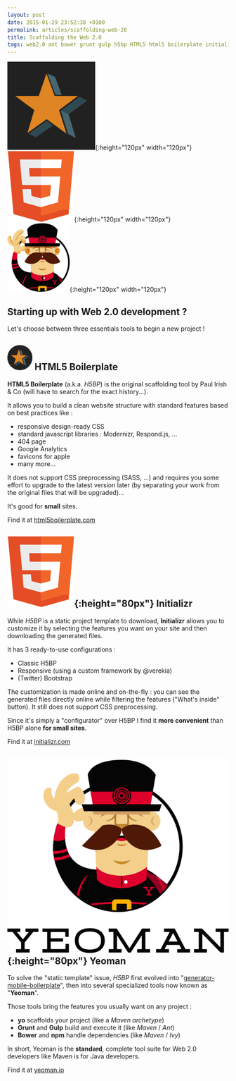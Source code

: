 ```yaml
---
layout: post
date: 2015-01-29 23:52:38 +0100
permalink: articles/scaffolding-web-20
title: Scaffolding the Web 2.0
tags: web2.0 ant bower grunt gulp h5bp HTML5 html5 boilerplate initializr java maven npm sass scaffolding yeoman yo
---
```

![h5bp](/assets/blog/h5bp.png){:height="120px" width="120px"} ![initializr](/assets/blog/html5-logo-165.png){:height="120px" width="120px"} ![yeoman](/assets/blog/yeoman.png){:height="120px" width="120px"}

## Starting up with Web 2.0 development ?

Let's choose between three essentials tools to begin a new project !


## ![H5BP logo (star)](/assets/blog/h5bp-logo.png) HTML5 Boilerplate

**HTML5 Boilerplate** (a.k.a. _H5BP_) is the original scaffolding tool by Paul Irish & Co (will have to search for the exact history...).

It allows you to build a clean website structure with standard features based on best practices like :

- responsive design-ready CSS
- standard javascript libraries : Modernizr, Respond.js, ...
- 404 page
- Google Analytics
- favicons for apple
- many more...

It does not support CSS preprocessing (SASS, ...) and requires you some effort to upgrade to the latest version later (by separating your work from the original files that will be upgraded)...

It's good for **small** sites.

Find it at [html5boilerplate.com](http://html5boilerplate.com)


## ![Initializr logo](/assets/blog/html5-logo-165.png){:height="80px"} Initializr

While _H5BP_ is a static project template to download, **Initializr** allows you to customize it by selecting the features you want on your site and then downloading the generated files.

It has 3 ready-to-use configurations :

- Classic H5BP
- Responsive (using a custom framework by @verekia)
- (Twitter) Bootstrap

The customization is made online and on-the-fly : you can see the generated files directly online while filtering the features ("What's inside" button).
It still does not support CSS preprocessing.

Since it's simply a "configurator" over H5BP I find it **more convenient** than H5BP alone **for small sites**.

Find it at [initializr.com](http://www.initializr.com)


## ![Yeoman logo](/assets/blog/yeoman-1.svg){:height="80px"} Yeoman

To solve the "static template" issue, _H5BP_ first evolved into "[generator-mobile-boilerplate](https://github.com/h5bp/generator-mobile-boilerplate)", then into several specialized tools now known as "**Yeoman**".

Those tools bring the features you usually want on any project :

- **yo** scaffolds your project (like a _Maven archetype_)
- **Grunt** and **Gulp** build and execute it (like _Maven_ / _Ant_)
- **Bower** and **npm** handle dependencies (like _Maven_ / _Ivy_)

In short, Yeoman is the **standard**, complete tool suite for Web 2.0 developers like Maven is for Java developers.

Find it at [yeoman.io](http://yeoman.io)
